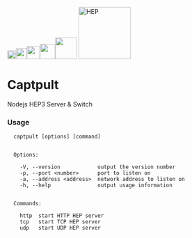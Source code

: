 
<img src="https://camo.githubusercontent.com/19d0a5edf56d34d154ff3e3403a938ecfd3d0dd2/687474703a2f2f692e696d6775722e636f6d2f656c546266777a2e706e67" width=20><img src="https://camo.githubusercontent.com/cb8c0b32324fa9cd73f7e23a63797b5fb97c4bd0/687474703a2f2f692e696d6775722e636f6d2f466649323851762e706e67" width="25"><img src="https://camo.githubusercontent.com/19d0a5edf56d34d154ff3e3403a938ecfd3d0dd2/687474703a2f2f692e696d6775722e636f6d2f656c546266777a2e706e67" width=30><img src="https://camo.githubusercontent.com/cb8c0b32324fa9cd73f7e23a63797b5fb97c4bd0/687474703a2f2f692e696d6775722e636f6d2f466649323851762e706e67" width="35"><img src="https://d30y9cdsu7xlg0.cloudfront.net/png/30712-200.png" width=50>
<img src="http://i.imgur.com/RSUlFRa.gif" width="120" alt="HEP">

# Captpult
Nodejs HEP3 Server & Switch

### Usage
```
  captpult [options] [command]


  Options:

    -V, --version            output the version number
    -p, --port <number>      port to listen on
    -a, --address <address>  network address to listen on
    -h, --help               output usage information


  Commands:

    http  start HTTP HEP server
    tcp   start TCP HEP server
    udp   start UDP HEP server
```
